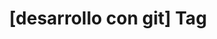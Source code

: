 ---
article_id: 0
description: List of articles under [desarrollo con git] tag.
image: http://huntingbears.com.ve/static/img/site/mstile-310x310.png
layout: tag
slug: desarrollo-con-git
title: '[desarrollo con git] Tag'
---